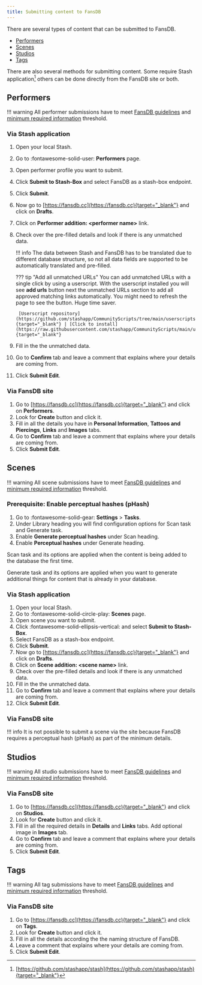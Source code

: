 ```yaml
---
title: Submitting content to FansDB
---
```


There are several types of content that can be submitted to FansDB. 

- [Performers](/#performers)
- [Scenes](/#scenes)
- [Studios](/#studios)
- [Tags](/#tags)

There are also several methods for submitting content. Some require Stash application[^1] others can be done directly from the FansDB site or both.

## Performers

!!! warning
    All performer submissions have to meet [FansDB guidelines](/guidelines) and [minimum required information](/performers/#mandatory-details) threshold.

### Via Stash application

1. Open your local Stash.
1. Go to :fontawesome-solid-user: **Performers** page.
1. Open performer profile you want to submit. 
1. Click **Submit to Stash-Box** and select FansDB as a stash-box endpoint.
1. Click **Submit**.
1. Now go to [https://fansdb.cc](https://fansdb.cc){target="_blank"} and click on **Drafts**.
1. Click on **Performer addition: <performer name\>** link.
1. Check over the pre-filled details and look if there is any unmatched data.

    !!! info
        The data between Stash and FansDB has to be translated due to different database structure, so not all data fields are supported to be automatically translated and pre-filled.
    
    ??? tip "Add all unmatched URLs"
        You can add unmatched URLs with a single click by using a userscript. With the userscript installed you will see **add urls** button next the unmatched URLs section to add all approved matching links automatically. You might need to refresh the page to see the button. Huge time saver.

        [Userscript repository](https://github.com/stashapp/CommunityScripts/tree/main/userscripts/FansDB_Submission_Helper){target="_blank"} | [Click to install](https://raw.githubusercontent.com/stashapp/CommunityScripts/main/userscripts/FansDB_Submission_Helper/fansdb_submission_helper.user.js){target="_blank"}

1. Fill in the the unmatched data.
1. Go to **Confirm** tab and leave a comment that explains where your details are coming from. 
1. Click **Submit Edit**.

### Via FansDB site

1. Go to [https://fansdb.cc](https://fansdb.cc){target="_blank"} and click on **Performers**.
1. Look for **Create** button and click it.
1. Fill in all the details you have in **Personal Information**, **Tattoos and Piercings**, **Links** and **Images** tabs.
1. Go to **Confirm** tab and leave a comment that explains where your details are coming from.
1. Click **Submit Edit**.

## Scenes

!!! warning
    All scene submissions have to meet [FansDB guidelines](/guidelines) and [minimum required information](/scenes/#mandatory-details) threshold.

### Prerequisite: Enable perceptual hashes (pHash)

1. Go to :fontawesome-solid-gear: **Settings** > **Tasks**.
1. Under Library heading you will find configuration options for Scan task and Generate task.
1. Enable **Generate perceptual hashes** under Scan heading.
1. Enable **Perceptual hashes** under Generate heading.

Scan task and its options are applied when the content is being added to the database the first time.

Generate task and its options are applied when you want to generate additional things for content that is already in your database.

### Via Stash application

1. Open your local Stash.
1. Go to :fontawesome-solid-circle-play: **Scenes** page.
1. Open scene you want to submit. 
1. Click :fontawesome-solid-ellipsis-vertical: and select **Submit to Stash-Box**.
1. Select FansDB as a stash-box endpoint.
1. Click **Submit**.
1. Now go to [https://fansdb.cc](https://fansdb.cc){target="_blank"} and click on **Drafts**.
1. Click on **Scene addition: <scene name\>** link.
1. Check over the pre-filled details and look if there is any unmatched data.
1. Fill in the the unmatched data.
1. Go to **Confirm** tab and leave a comment that explains where your details are coming from. 
1. Click **Submit Edit**.

### Via FansDB site

!!! info
    It is not possible to submit a scene via the site because FansDB requires a perceptual hash (pHash) as part of the minimum details.

## Studios

!!! warning
    All studio submissions have to meet [FansDB guidelines](/guidelines) and [minimum required information](/studios/#mandatory-details) threshold.

### Via FansDB site

1. Go to [https://fansdb.cc](https://fansdb.cc){target="_blank"} and click on **Studios**.
1. Look for **Create** button and click it.
1. Fill in all the required details in **Details** and **Links** tabs. Add optional image in **Images** tab.
1. Go to **Confirm** tab and leave a comment that explains where your details are coming from.
1. Click **Submit Edit**.

## Tags

!!! warning
    All tag submissions have to meet [FansDB guidelines](/guidelines) and [minimum required information](/tags/#mandatory-details) threshold.

### Via FansDB site

1. Go to [https://fansdb.cc](https://fansdb.cc){target="_blank"} and click on **Tags**.
1. Look for **Create** button and click it.
1. Fill in all the details according the the naming structure of FansDB.
1. Leave a comment that explains where your details are coming from.
1. Click **Submit Edit**.

[^1]: [https://github.com/stashapp/stash](https://github.com/stashapp/stash){target="_blank"}